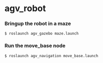 # agv_robot
### Bringup the robot in a maze
```
$ roslaunch agv_gazebo maze.launch
```
### Run the move_base node
```
$ roslaunch agv_navigation move_base.launch
```
